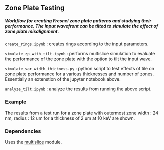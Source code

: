 ## Zone Plate Testing

##### Workflow for creating Fresnel zone plate patterns and studying their performance. The input wavefront can be tilted to simulate the effect of zone plate misalignment.

`create_rings.ipynb` : creates rings according to the input parameters. 

`simulate_zp_with_tilt.ipynb` : performs multislice simulation to evaluate the performance of the zone plate with the option to tilt the input wave. 

`simulate_var_width_thickness.py` : python script to test effects of tile on zone plate performance for a various thicknesses and number of zones. Essentially an extenstion of the jupyter notebook above. 

`analyze_tilt.ipynb`              : analyze the results from running the above script. 

### Example
The results from a test run for a zone plate with outermost zone width : 24 nm, radius : 12 um for a thickness of 2 um at 10 keV are shown.

### Dependencies 
Uses the [multislice](https://github.com/sajid-ali-nu/multislice/) module.
